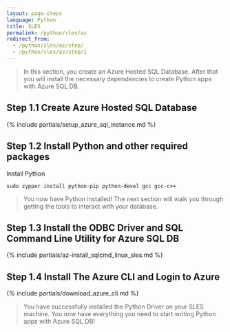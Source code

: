 ```yaml
---
layout: page-steps
language: Python
title: SLES
permalink: /python/sles/az
redirect_from:
  - /python/sles/az/step/
  - /python/sles/az/step/1
---
```


> In this section, you create an Azure Hosted SQL Database. After that you will install the necessary dependencies to create Python apps with Azure SQL DB. 

## Step 1.1 Create Azure Hosted SQL Database

{% include partials/setup_azure_sql_instance.md %}

## Step 1.2 Install Python and other required packages

Install Python

```terminal
sudo zypper install python-pip python-devel gcc gcc-c++
```

> You now have Python installed! The next section will walk you through getting the tools to interact with your database.

## Step 1.3 Install the ODBC Driver and SQL Command Line Utility for Azure SQL DB

{% include partials/az-install_sqlcmd_linux_sles.md %}

## Step 1.4 Install The Azure CLI and Login to Azure

{% include partials/download_azure_cli.md %}

> You have successfully installed the Python Driver on your SLES machine. You now have everything you need to start writing Python apps with Azure SQL DB!
